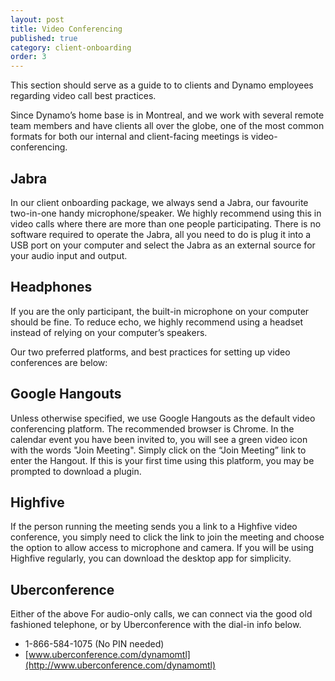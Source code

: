 ```yaml
---
layout: post
title: Video Conferencing
published: true
category: client-onboarding
order: 3
---
```


This section should serve as a guide to to clients and Dynamo employees regarding video call best practices.

<!-- more -->

Since Dynamo’s home base is in Montreal, and we work with several remote team members and have clients all over the globe, one of the most common formats for both our internal and client-facing meetings is video-conferencing.

## Jabra
In our client onboarding package, we always send a Jabra, our favourite two-in-one handy microphone/speaker. We highly recommend using this in video calls where there are more than one people participating. There is no software required to operate the Jabra, all you need to do is plug it into a USB port on your computer and select the Jabra as an external source for your audio input and output.

## Headphones
If you are the only participant, the built-in microphone on your computer should be fine. To reduce echo, we highly recommend using a headset instead of relying on your computer’s speakers.

Our two preferred platforms, and best practices for setting up video conferences are below:

## Google Hangouts
Unless otherwise specified, we use Google Hangouts as the default video conferencing platform. The recommended browser is Chrome. In the calendar event you have been invited to, you will see a green video icon with the words "Join Meeting". Simply click on the “Join Meeting” link to enter the Hangout. If this is your first time using this platform, you may be prompted to download a plugin.

## Highfive
If the person running the meeting sends you a link to a Highfive video conference, you simply need to click the link to join the meeting and choose the option to allow access to microphone and camera. If you will be using Highfive regularly, you can download the desktop app for simplicity.

## Uberconference
Either of the above For audio-only calls, we can connect via the good old fashioned telephone, or by Uberconference with the dial-in info below.

* 1-866-584-1075 (No PIN needed)
* [www.uberconference.com/dynamomtl](http://www.uberconference.com/dynamomtl)


